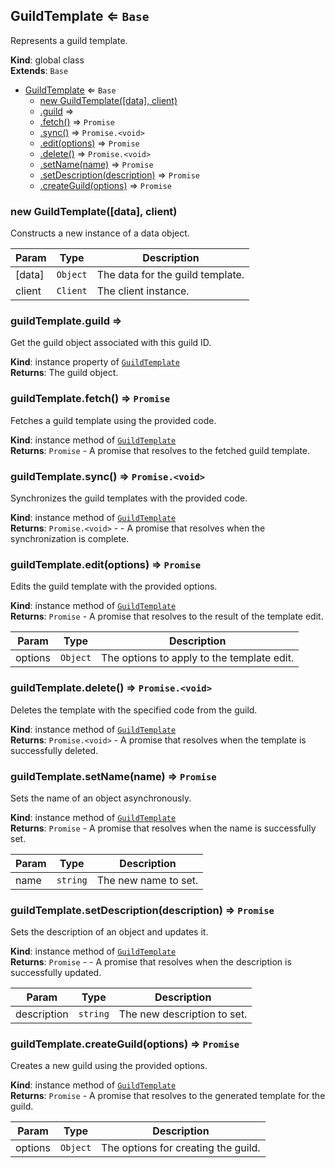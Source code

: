<a name="GuildTemplate"></a>

## GuildTemplate ⇐ <code>Base</code>
Represents a guild template.

**Kind**: global class  
**Extends**: <code>Base</code>  

* [GuildTemplate](#GuildTemplate) ⇐ <code>Base</code>
    * [new GuildTemplate([data], client)](#new_GuildTemplate_new)
    * [.guild](#GuildTemplate+guild) ⇒
    * [.fetch()](#GuildTemplate+fetch) ⇒ <code>Promise</code>
    * [.sync()](#GuildTemplate+sync) ⇒ <code>Promise.&lt;void&gt;</code>
    * [.edit(options)](#GuildTemplate+edit) ⇒ <code>Promise</code>
    * [.delete()](#GuildTemplate+delete) ⇒ <code>Promise.&lt;void&gt;</code>
    * [.setName(name)](#GuildTemplate+setName) ⇒ <code>Promise</code>
    * [.setDescription(description)](#GuildTemplate+setDescription) ⇒ <code>Promise</code>
    * [.createGuild(options)](#GuildTemplate+createGuild) ⇒ <code>Promise</code>

<a name="new_GuildTemplate_new"></a>

### new GuildTemplate([data], client)
Constructs a new instance of a data object.


| Param | Type | Description |
| --- | --- | --- |
| [data] | <code>Object</code> | The data for the guild template. |
| client | <code>Client</code> | The client instance. |

<a name="GuildTemplate+guild"></a>

### guildTemplate.guild ⇒
Get the guild object associated with this guild ID.

**Kind**: instance property of [<code>GuildTemplate</code>](#GuildTemplate)  
**Returns**: The guild object.  
<a name="GuildTemplate+fetch"></a>

### guildTemplate.fetch() ⇒ <code>Promise</code>
Fetches a guild template using the provided code.

**Kind**: instance method of [<code>GuildTemplate</code>](#GuildTemplate)  
**Returns**: <code>Promise</code> - A promise that resolves to the fetched guild template.  
<a name="GuildTemplate+sync"></a>

### guildTemplate.sync() ⇒ <code>Promise.&lt;void&gt;</code>
Synchronizes the guild templates with the provided code.

**Kind**: instance method of [<code>GuildTemplate</code>](#GuildTemplate)  
**Returns**: <code>Promise.&lt;void&gt;</code> - - A promise that resolves when the synchronization is complete.  
<a name="GuildTemplate+edit"></a>

### guildTemplate.edit(options) ⇒ <code>Promise</code>
Edits the guild template with the provided options.

**Kind**: instance method of [<code>GuildTemplate</code>](#GuildTemplate)  
**Returns**: <code>Promise</code> - A promise that resolves to the result of the template edit.  

| Param | Type | Description |
| --- | --- | --- |
| options | <code>Object</code> | The options to apply to the template edit. |

<a name="GuildTemplate+delete"></a>

### guildTemplate.delete() ⇒ <code>Promise.&lt;void&gt;</code>
Deletes the template with the specified code from the guild.

**Kind**: instance method of [<code>GuildTemplate</code>](#GuildTemplate)  
**Returns**: <code>Promise.&lt;void&gt;</code> - A promise that resolves when the template is successfully deleted.  
<a name="GuildTemplate+setName"></a>

### guildTemplate.setName(name) ⇒ <code>Promise</code>
Sets the name of an object asynchronously.

**Kind**: instance method of [<code>GuildTemplate</code>](#GuildTemplate)  
**Returns**: <code>Promise</code> - A promise that resolves when the name is successfully set.  

| Param | Type | Description |
| --- | --- | --- |
| name | <code>string</code> | The new name to set. |

<a name="GuildTemplate+setDescription"></a>

### guildTemplate.setDescription(description) ⇒ <code>Promise</code>
Sets the description of an object and updates it.

**Kind**: instance method of [<code>GuildTemplate</code>](#GuildTemplate)  
**Returns**: <code>Promise</code> - - A promise that resolves when the description is successfully updated.  

| Param | Type | Description |
| --- | --- | --- |
| description | <code>string</code> | The new description to set. |

<a name="GuildTemplate+createGuild"></a>

### guildTemplate.createGuild(options) ⇒ <code>Promise</code>
Creates a new guild using the provided options.

**Kind**: instance method of [<code>GuildTemplate</code>](#GuildTemplate)  
**Returns**: <code>Promise</code> - A promise that resolves to the generated template for the guild.  

| Param | Type | Description |
| --- | --- | --- |
| options | <code>Object</code> | The options for creating the guild. |


